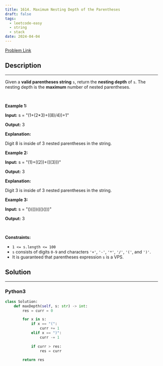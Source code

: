 ```yaml
---
title: 1614. Maximum Nesting Depth of the Parentheses
draft: false
tags: 
  - leetcode-easy
  - string
  - stack
date: 2024-04-04
---
```


[Problem Link](https://leetcode.com/problems/maximum-nesting-depth-of-the-parentheses/)

## Description

---
<p>Given a <strong>valid parentheses string</strong> <code>s</code>, return the <strong>nesting depth</strong> of<em> </em><code>s</code>. The nesting depth is the <strong>maximum</strong> number of nested parentheses.</p>

<p>&nbsp;</p>
<p><strong class="example">Example 1:</strong></p>

<div class="example-block">
<p><strong>Input:</strong> <span class="example-io">s = &quot;(1+(2*3)+((8)/4))+1&quot;</span></p>

<p><strong>Output:</strong> <span class="example-io">3</span></p>

<p><strong>Explanation:</strong></p>

<p>Digit 8 is inside of 3 nested parentheses in the string.</p>
</div>

<p><strong class="example">Example 2:</strong></p>

<div class="example-block">
<p><strong>Input:</strong> <span class="example-io">s = &quot;(1)+((2))+(((3)))&quot;</span></p>

<p><strong>Output:</strong> <span class="example-io">3</span></p>

<p><strong>Explanation:</strong></p>

<p>Digit 3 is inside of 3 nested parentheses in the string.</p>
</div>

<p><strong class="example">Example 3:</strong></p>

<div class="example-block">
<p><strong>Input:</strong> <span class="example-io">s = &quot;()(())((()()))&quot;</span></p>

<p><strong>Output:</strong> <span class="example-io">3</span></p>
</div>

<p>&nbsp;</p>
<p><strong>Constraints:</strong></p>

<ul>
	<li><code>1 &lt;= s.length &lt;= 100</code></li>
	<li><code>s</code> consists of digits <code>0-9</code> and characters <code>&#39;+&#39;</code>, <code>&#39;-&#39;</code>, <code>&#39;*&#39;</code>, <code>&#39;/&#39;</code>, <code>&#39;(&#39;</code>, and <code>&#39;)&#39;</code>.</li>
	<li>It is guaranteed that parentheses expression <code>s</code> is a VPS.</li>
</ul>


## Solution

---
### Python3
``` py title='maximum-nesting-depth-of-the-parentheses'
class Solution:
    def maxDepth(self, s: str) -> int:
        res = curr = 0

        for x in s:
            if x == "(":
                curr += 1
            elif x == ")":
                curr -= 1
            
            if curr > res:
                res = curr
        
        return res
```

